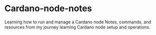 # Cardano-node-notes
Learning how to run and manage a Cardano node
Notes, commands, and resources from my journey learning Cardano node setup and operations.
